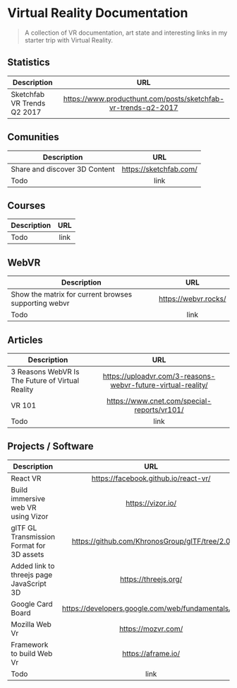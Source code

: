 # Virtual Reality Documentation
> A collection of VR documentation, art state and interesting links in my starter trip with Virtual Reality.

## Statistics 

| Description   | URL           | 
| ------------- |:-------------:| 
| Sketchfab VR Trends Q2 2017 | https://www.producthunt.com/posts/sketchfab-vr-trends-q2-2017 | 

## Comunities

| Description   | URL           | 
| ------------- |:-------------:| 
| Share and discover 3D Content | https://sketchfab.com/  |
| Todo  | link | 

## Courses

| Description   | URL           | 
| ------------- |:-------------:| 
| Todo  | link | 

## WebVR

| Description   | URL           | 
| ------------- |:-------------:| 
| Show the matrix for current browses supporting webvr | https://webvr.rocks/ |
| Todo  | link | 

## Articles

| Description   | URL           | 
| ------------- |:-------------:| 
| 3 Reasons WebVR Is The Future of Virtual Reality  | https://uploadvr.com/3-reasons-webvr-future-virtual-reality/  |
| VR 101  | https://www.cnet.com/special-reports/vr101/ | 
| Todo  | link | 

## Projects / Software

| Description   | URL           | 
| ------------- |:-------------:| 
| React VR | https://facebook.github.io/react-vr/ |
| Build immersive web VR using Vizor | https://vizor.io/ |
| glTF GL Transmission Format for 3D assets| https://github.com/KhronosGroup/glTF/tree/2.0 |
| Added link to threejs page JavaScript 3D | https://threejs.org/ |
| Google Card Board  | https://developers.google.com/web/fundamentals/vr/ | 
| Mozilla Web Vr  | https://mozvr.com/ | 
| Framework to build Web Vr  | https://aframe.io/ | 
| Todo  | link | 

